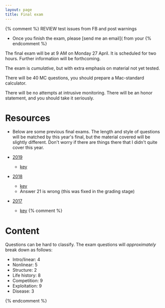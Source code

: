 ```yaml
---
layout: page
title: Final exam
---
```


{% comment %} 
REVIEW test issues from FB and post warnings
* Once you finish the exam, please [send me an email]( from your 
{% endcomment %} 

The final exam will be at 9 AM on Monday 27 April. It is scheduled for two hours. Further information will be forthcoming.

The exam is _cumulative_, but with extra emphasis on material not yet tested.

There will be 40 MC questions, you should prepare a Mac-standard calculator.

There will be no attempts at intrusive monitoring. There will be an honor statement, and you should take it seriously.

# Resources

* Below are some previous final exams. The length and style of questions will be matched by this year's final, but the material covered will be slightly different. Don't worry if there are things there that I didn't quite cover this year.

* [2019](/materials/2019/final.1.test.pdf)
	* [key](/materials/2019/final.1.key.pdf)

* [2018](/materials/2018/final.1.test.pdf)
	* [key](/materials/2018/final.1.key.pdf)
	* Answer 21 is wrong (this was fixed in the grading stage)

* [2017](/materials/2017/final.1.test.pdf)
	* [key](/materials/2017/final.1.key.pdf)
{% comment %} 

# Content

Questions can be hard to classify. The exam questions will _approximately_ break down as follows:

* Intro/linear: 4
* Nonlinear: 5
* Structure: 2
* Life history: 8
* Competition: 9
* Exploitation: 9
* Disease: 3

{% endcomment %} 
